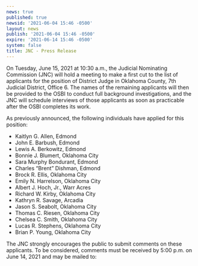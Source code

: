 ```yaml
---
news: true
published: true
newsid: '2021-06-04 15:46 -0500'
layout: news
publish: '2021-06-04 15:46 -0500'
expire: '2021-06-14 15:46 -0500'
system: false
title: JNC - Press Release
---
```

On Tuesday, June 15, 2021 at 10:30 a.m., the Judicial Nominating Commission (JNC) will hold a meeting to make a first cut to the list of applicants for the position of District Judge in Oklahoma County, 7th Judicial District, Office 6. The names of the remaining applicants will then be provided to the OSBI to conduct full background investigations, and the JNC will schedule interviews of those applicants as soon as practicable after the OSBI completes its work.

As previously announced, the following individuals have applied for this position:

- Kaitlyn G. Allen, Edmond
- John E. Barbush, Edmond
- Lewis A. Berkowitz, Edmond
- Bonnie J. Blumert, Oklahoma City
- Sara Murphy Bondurant, Edmond
- Charles “Brent” Dishman, Edmond
- Brock R. Ellis, Oklahoma City
- Emily N. Harrelson, Oklahoma City
- Albert J. Hoch, Jr., Warr Acres
- Richard W. Kirby, Oklahoma City
- Kathryn R. Savage, Arcadia
- Jason S. Seabolt, Oklahoma City
- Thomas C. Riesen, Oklahoma City
- Chelsea C. Smith, Oklahoma City
- Lucas R. Stephens, Oklahoma City
- Brian P. Young, Oklahoma City

The JNC strongly encourages the public to submit comments on these applicants. To be considered, comments must be received by 5:00 p.m. on June 14, 2021 and may be mailed to:
